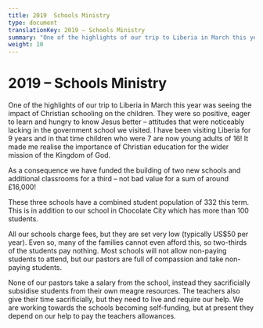 ```yaml
---
title: 2019  Schools Ministry
type: document
translationKey: 2019 – Schools Ministry
summary: "One of the highlights of our trip to Liberia in March this year was seeing the impact of Christian schooling on the children. They were so positive, eager to learn and hungry to know Jesus better – attitudes that were noticeably lacking in the government school we visited. I have been visiting Liberia for 9 years and in that time children who were 7 are now young adults of 16! It made me realise the importance of Christian education for the wider mission of the Kingdom of God."
weight: 10
---
```

# 2019 – Schools Ministry

One of the highlights of our trip to Liberia in March this year was seeing the impact of Christian schooling on the children. They were so positive, eager to learn and hungry to know Jesus better – attitudes that were noticeably lacking in the government school we visited. I have been visiting Liberia for 9 years and in that time children who were 7 are now young adults of 16! It made me realise the importance of Christian education for the wider mission of the Kingdom of God.

As a consequence we have funded the building of two new schools and additional classrooms for a third – not bad value for a sum of around £16,000!

These three schools have a combined student population of 332 this term. This is in addition to our school in Chocolate City which has more than 100 students.

All our schools charge fees, but they are set very low (typically US\$50 per year). Even so, many of the families cannot even afford this, so two-thirds of the students pay nothing. Most schools will not allow non-paying students to attend, but our pastors are full of compassion and take non-paying students.

None of our pastors take a salary from the school, instead they sacrificially subsidise students from their own meagre resources. The teachers also give their time sacrificially, but they need to live and require our help. We are working towards the schools becoming self-funding, but at present they depend on our help to pay the teachers allowances.
